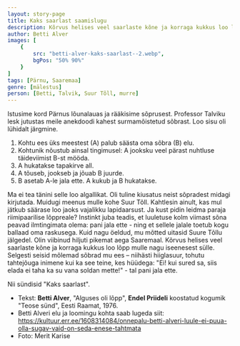 ```yaml
---
layout: story-page
title: Kaks saarlast saamislugu
description: Kõrvus helises veel saarlaste kõne ja korraga kukkus loo lõpp mulle nagu iseenesest sülle.
author: Betti Alver
images: [
    {
        src: "betti-alver-kaks-saarlast--2.webp",
        bgPos: "50% 90%"
    }
]
tags: [Pärnu, Saaremaa]
genre: [mälestus]
person: [Betti, Talvik, Suur Tõll, murre]
---
```


<!-- # {{$doc.title}} -->

Istusime kord Pärnus lõunalauas ja rääkisime sõprusest. Professor Talviku lesk jutustas meile anekdoodi kahest surmamõistetud sõbrast. Loo sisu oli lühidalt järgmine.

1. Kohtu ees üks meestest (A) palub säästa oma sõbra (B) elu.
2. Kohtunik nõustub ainsal tingimusel: A jooksku veel pärast nuhtluse täideviimist B-st mööda.
3. A hukatakse tapakirve all.
4. A tõuseb, jookseb ja jõuab B juurde.
5. B asetab A-le jala ette. A kukub ja B hukatakse.

Ma ei tea tänini selle loo algallikat. Oli tuline kiusatus neist sõpradest midagi kirjutada. Muidugi meenus mulle kohe Suur Tõll. Kahtlesin ainult, kas mul jätkub säärase loo jaoks vajalikku lapidaarsust. Ja kust pidin leidma paraja riimipaarilise lõppreale? Instinkt juba teadis, et luuletuse kolm viimast sõna peavad ilmtingimata olema: pani jala ette - ning et sellele jalale toetub kogu ballaad oma raskusega. Kuid nagu öeldud, mu mõtted uitasid Suure Tõllu jälgedel. Olin viibinud hiljuti pikemat aega Saaremaal. Kõrvus helises veel saarlaste kõne ja korraga kukkus loo lõpp mulle nagu iseenesest sülle. Selgesti seisid mõlemad sõbrad mu ees – niihästi hiiglasuur, tohutu tahtejõuga inimene kui ka see teine, kes hüüdega: "Ei! kui sured sa, siis elada ei taha ka su vana soldan mette!" - tal pani jala ette.

Nii sündisid "Kaks saarlast".

<story-author :author="author"></story-author>
<!-- <story-dictionary :terms="dictionary"></story-dictionary> -->



<!-- <details-wrapper summary="Mis mõtted tekkisid?">
- Kui sa ei tea, mida Betti Alver silmas pidas sellega, et anekdooti kuuldes meenus talle kohe Suur Tõll, siis siit leiab vastuse: https://www.folklore.ee/rl/folkte/myte/olev/42.html
- Milline on sinu jaoks hea sõber? Mida sõbra heaks teha ja mida mitte? On sinu sõpruskonnas inimesi, kellega tahad sidet hoida ka peale kooli lõpetamist, ja ka sel juhul, kui olete Saaremaalt ära õppimas või töötamas?

</details-wrapper> -->


<details-wrapper summary="Allikad" class="text-sm" icon="icon-park-outline:document-folder">

- Tekst: **Betti Alver**, "Alguses oli lõpp", **Endel Priideli** koostatud kogumik "Teose sünd", Eesti Raamat, 1976.
- Betti Alveri elu ja loomingu kohta saab lugeda siit: https://kultuur.err.ee/1608314084/onnepalu-betti-alveri-luule-ei-puua-olla-sugav-vaid-on-seda-enese-tahtmata
- Foto: Merit Karise

</details-wrapper>